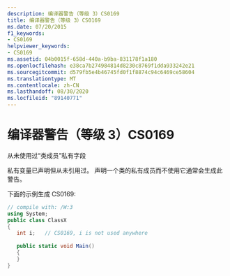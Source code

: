```yaml
---
description: 编译器警告（等级 3）CS0169
title: 编译器警告（等级 3）CS0169
ms.date: 07/20/2015
f1_keywords:
- CS0169
helpviewer_keywords:
- CS0169
ms.assetid: 04b0015f-658d-440a-b9ba-831178f1a180
ms.openlocfilehash: e38ca7b274984814d8230c8769f1dda933242e21
ms.sourcegitcommit: d579fb5e4b46745fd0f1f8874c94c6469ce58604
ms.translationtype: MT
ms.contentlocale: zh-CN
ms.lasthandoff: 08/30/2020
ms.locfileid: "89140771"
---
```

# <a name="compiler-warning-level-3-cs0169"></a>编译器警告（等级 3）CS0169
从未使用过“类成员”私有字段  
  
 私有变量已声明但从未引用过。 声明一个类的私有成员而不使用它通常会生成此警告。  
  
 下面的示例生成 CS0169:  
  
```csharp  
// compile with: /W:3  
using System;  
public class ClassX  
{  
   int i;   // CS0169, i is not used anywhere  
  
   public static void Main()  
   {  
   }  
}  
```
